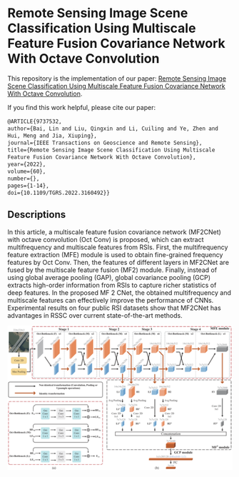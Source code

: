 # Remote Sensing Image Scene Classification Using Multiscale Feature Fusion Covariance Network With Octave Convolution

This repository is the implementation of our paper: [Remote Sensing Image Scene Classification Using Multiscale Feature Fusion Covariance Network With Octave Convolution](https://ieeexplore.ieee.org/document/9737532). 

If you find this work helpful, please cite our paper:

    @ARTICLE{9737532,
    author={Bai, Lin and Liu, Qingxin and Li, Cuiling and Ye, Zhen and Hui, Meng and Jia, Xiuping},
    journal={IEEE Transactions on Geoscience and Remote Sensing}, 
    title={Remote Sensing Image Scene Classification Using Multiscale Feature Fusion Covariance Network With Octave Convolution}, 
    year={2022},
    volume={60},
    number={},
    pages={1-14},
    doi={10.1109/TGRS.2022.3160492}}
 
 ## Descriptions
 
In this article, a multiscale feature fusion covariance network (MF2CNet) with octave convolution (Oct Conv) is proposed, which can extract multifrequency and multiscale features from RSIs. First, the multifrequency feature extraction (MFE) module is used to obtain fine-grained frequency features by Oct Conv. Then, the features of different layers in MF2CNet are fused by the multiscale feature fusion (MF2) module. Finally, instead of using global average pooling (GAP), global covariance pooling (GCP) extracts high-order information from RSIs to capture richer statistics of deep features. In the proposed MF 2 CNet, the obtained multifrequency and multiscale features can effectively improve the performance of CNNs. Experimental results on four public RSI datasets show that MF2CNet has advantages in RSSC over current state-of-the-art methods.
 
 ![image](https://github.com/liuqingxin-chd/MF2CNet/blob/main/network.jpg)

